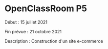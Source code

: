 # OpenClassRoom P5

Début : 15 juillet 2021

Fin prévue : 21 octobre 2021

Description : Construction d'un site e-commerce
